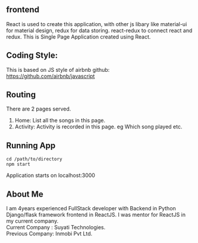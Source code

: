 ## frontend
React is used to create this application, with other js libary like material-ui for material design, redux for data storing. react-redux to connect react and redux.
This is Single Page Application created using React.

## Coding Style:
This is based on JS style of airbnb
github: https://github.com/airbnb/javascript


## Routing

There are 2 pages served.
1. Home: List all the songs in this page.
2. Activity: Activity is recorded in this page. eg Which song played etc.

## Running App
```
cd /path/to/directory
npm start
```

Application starts on localhost:3000


## About Me

I am 4years experienced FullStack developer with Backend in Python Django/flask framework
frontend in ReactJS. I was mentor for ReactJS in my current company.
<br />
Current Company : Suyati Technologies.
<br />
Previous Company: Inmobi Pvt Ltd.
